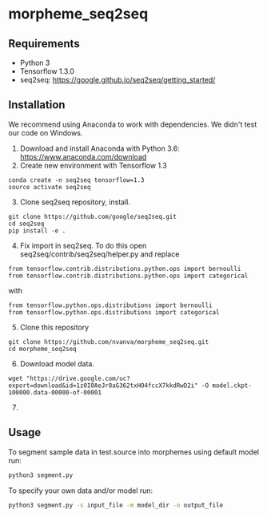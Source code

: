 # morpheme_seq2seq
## Requirements
* Python 3
* Tensorflow 1.3.0
* seq2seq: https://google.github.io/seq2seq/getting_started/

## Installation
We recommend using Anaconda to work with dependencies. We didn't test our code on Windows.
1. Download and install Anaconda with Python 3.6: https://www.anaconda.com/download
2. Create new environment with Tensorflow 1.3
```
conda create -n seq2seq tensorflow=1.3
source activate seq2seq
```
3. Clone seq2seq repository, install.
```
git clone https://github.com/google/seq2seq.git
cd seq2seq
pip install -e .
```
4. Fix import in seq2seq. To do this open seq2seq/contrib/seq2seq/helper.py and replace
```
from tensorflow.contrib.distributions.python.ops import bernoulli
from tensorflow.contrib.distributions.python.ops import categorical
```
with
```
from tensorflow.python.ops.distributions import bernoulli
from tensorflow.python.ops.distributions import categorical
```
5. Clone this repository
```
git clone https://github.com/nvanva/morpheme_seq2seq.git
cd morpheme_seq2seq
```
6. Download model data.
```
wget "https://drive.google.com/uc?export=download&id=1z0I0AeJr8aG362txHO4fccX7kkdRwD2i" -O model.ckpt-100000.data-00000-of-00001
```
7. 


## Usage
To segment sample data in test.source into morphemes using default model run:
```bash
python3 segment.py
```
To specify your own data and/or model run:
```bash
python3 segment.py -s input_file -m model_dir -o output_file
```

